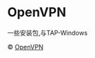 # OpenVPN


<span>一些安装包,与TAP-Windows</span>


<span>© <a target="_blank" href="https://openvpn.net/download-open-vpn/">OpenVPN</a></span>
